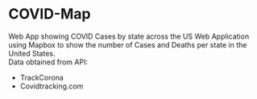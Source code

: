 # COVID-Map
Web App showing COVID Cases by state across the US
Web Application using Mapbox to show the number of Cases and Deaths per state in the United States.<br>
Data obtained from API:
<ul>
  <li>TrackCorona</li>
  <li>Covidtracking.com</li>
</ul>
